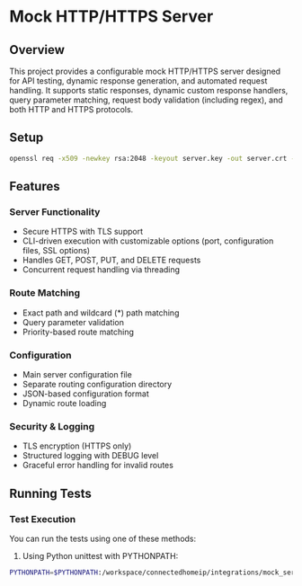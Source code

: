# Mock HTTP/HTTPS Server

## Overview

This project provides a configurable mock HTTP/HTTPS server designed for API
testing, dynamic response generation, and automated request handling. It
supports static responses, dynamic custom response handlers, query parameter
matching, request body validation (including regex), and both HTTP and HTTPS
protocols.

## Setup

```bash
openssl req -x509 -newkey rsa:2048 -keyout server.key -out server.crt -days 365 -nodes -subj "/C=US/ST= /L= /O= /OU= /CN=localhost"
```

## Features

### Server Functionality

-   Secure HTTPS with TLS support
-   CLI-driven execution with customizable options (port, configuration files,
    SSL options)
-   Handles GET, POST, PUT, and DELETE requests
-   Concurrent request handling via threading

### Route Matching

-   Exact path and wildcard (\*) path matching
-   Query parameter validation
-   Priority-based route matching

### Configuration

-   Main server configuration file
-   Separate routing configuration directory
-   JSON-based configuration format
-   Dynamic route loading

### Security & Logging

-   TLS encryption (HTTPS only)
-   Structured logging with DEBUG level
-   Graceful error handling for invalid routes

## Running Tests

### Test Execution

You can run the tests using one of these methods:

1. Using Python unittest with PYTHONPATH:

```bash
PYTHONPATH=$PYTHONPATH:/workspace/connectedhomeip/integrations/mock_server/src python3 -m unittest integrations/mock_server/tests/test_mock_server.py
```
